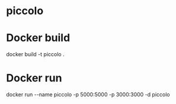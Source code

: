 # piccolo

# Docker build
docker build -t piccolo .

# Docker run
docker run --name piccolo -p 5000:5000 -p 3000:3000 -d piccolo
